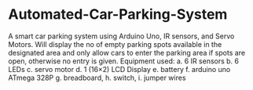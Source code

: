 # Automated-Car-Parking-System
A smart car parking system using Arduino Uno, IR sensors, and Servo Motors.
Will display the no of empty parking spots available in the designated area and only allow cars to enter the parking area if spots are open, otherwise no entry is given.
Equipment used: 
a. 6 IR sensors
b. 6 LEDs
c. servo motor
d. 1 (16×2) LCD Display
e. battery
f. arduino uno ATmega 328P
g. breadboard, 
h. switch, 
i. jumper wires

